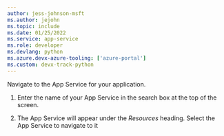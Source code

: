 ```yaml
---
author: jess-johnson-msft
ms.author: jejohn
ms.topic: include
ms.date: 01/25/2022
ms.service: app-service
ms.role: developer
ms.devlang: python
ms.azure.devx-azure-tooling: ['azure-portal']
ms.custom: devx-track-python
---
```


Navigate to the App Service for your application.

1. Enter the name of your App Service in the search box at the top of the screen.

1. The App Service will appear under the *Resources* heading.  Select the App Service to navigate to it
